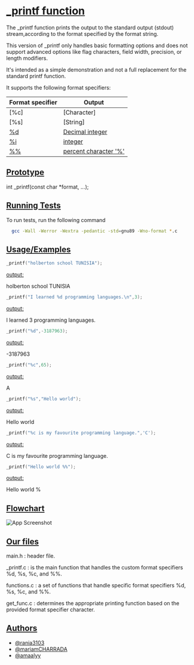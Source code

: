 
# [_printf function](https://via.placeholder.com/10/00b48a?text=+)

The _printf function prints the output to the standard output (stdout) stream,according to the format specified by the format string.

This version of _printf only handles basic formatting options and does not support advanced options like flag characters, field width, precision, or length modifiers.

It's intended as a simple demonstration and not a full replacement for the standard printf function.

It supports the following format specifiers:



| Format specifier            | Output                                                               |
| ----------------- | ------------------------------------------------------------------ |
| [%c] | [Character] |
| [%s] | [String] |
| [%d](https://via.placeholder.com/10/00b48a?text=+) | [Decimal integer](https://via.placeholder.com/10/0a192f?text=+) |
| [%i](https://via.placeholder.com/10/00b48a?text=+) | [integer](https://via.placeholder.com/10/0a192f?text=+) |
| [%%](https://via.placeholder.com/10/00b48a?text=+) | [percent character '%'](https://via.placeholder.com/10/0a192f?text=+) |

## [Prototype](https://via.placeholder.com/10/00b48a?text=+)
int _printf(const char *format, ...);

## [Running Tests](https://via.placeholder.com/10/00b48a?text=+)

To run tests, run the following command

```bash
  gcc -Wall -Werror -Wextra -pedantic -std=gnu89 -Wno-format *.c
```


## [Usage/Examples](https://via.placeholder.com/10/00b48a?text=+)

```c
_printf("holberton school TUNISIA");
```
[output:](https://via.placeholder.com/10/00b48a?text=+)

holberton school TUNISIA
```c
_printf("I learned %d programming languages.\n",3);
```
[output:](https://via.placeholder.com/10/00b48a?text=+)


I learned 3 programming languages.

```c
_printf("%d",-3187963);
```
[output:](https://via.placeholder.com/10/00b48a?text=+)

-3187963
```c
_printf("%c",65);
```
[output:](https://via.placeholder.com/10/00b48a?text=+)

A
```c
_printf("%s","Hello world");
```
[output:](https://via.placeholder.com/10/00b48a?text=+)

Hello world

```c
_printf("%c is my favourite programming language.",'C');
```
[output:](https://via.placeholder.com/10/00b48a?text=+)

C is my favourite programming language.

```c
_printf("Hello world %%");
```
[output:](https://via.placeholder.com/10/00b48a?text=+)

Hello world %







## [Flowchart](https://via.placeholder.com/10/00b48a?text=+)

![App Screenshot](https://via.placeholder.com/468x300?text=App+Screenshot+Here)


## [Our files](https://via.placeholder.com/10/00b48a?text=+)

main.h : header file.

_printf.c : is the main function that handles the custom format specifiers %d, %s, %c, and %%.


functions.c : a set of functions that handle specific format specifiers %d, %s, %c, and %%.


get_func.c : determines the appropriate printing function based on the provided format specifier character.




## [Authors](https://via.placeholder.com/10/00b48a?text=+)

- [@rania3103](https://www.github.com/rania3103)
- [@mariamCHARRADA](https://www.github.com/mariamCHARRADA)
- [@amaalyy](https://www.github.com/amaalyy)

